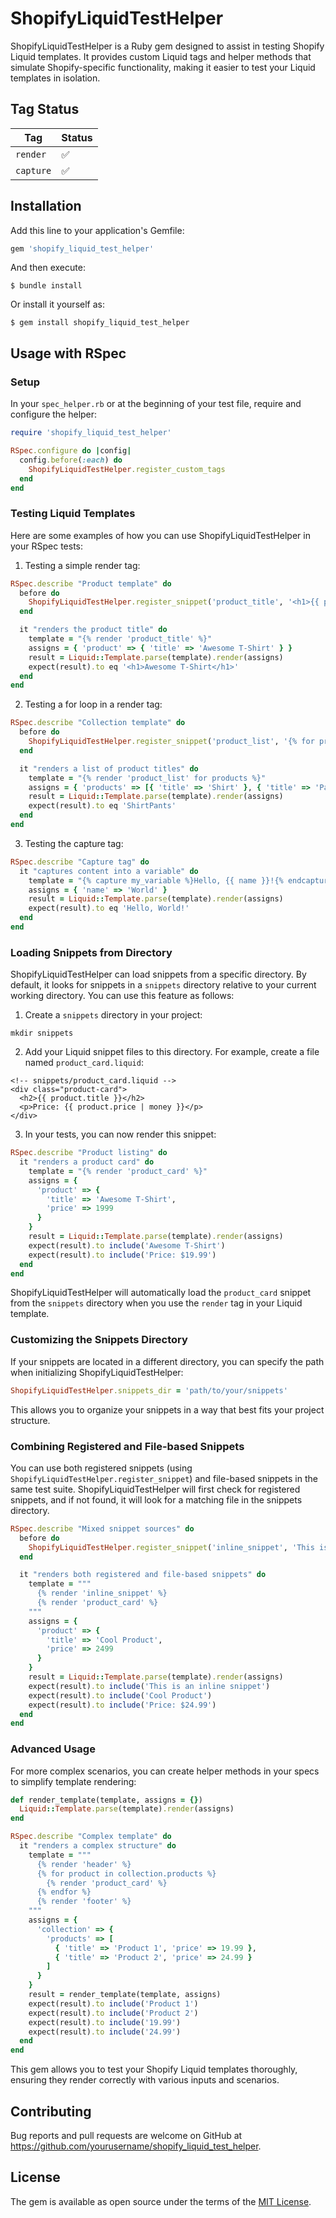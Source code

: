 # ShopifyLiquidTestHelper

ShopifyLiquidTestHelper is a Ruby gem designed to assist in testing Shopify Liquid templates. It provides custom Liquid tags and helper methods that simulate Shopify-specific functionality, making it easier to test your Liquid templates in isolation.

## Tag Status

| Tag | Status |
| --- | ------ |
| `render` | ✅ |
| `capture` | ✅ |


## Installation

Add this line to your application's Gemfile:

```ruby
gem 'shopify_liquid_test_helper'
```

And then execute:

```
$ bundle install
```

Or install it yourself as:

```
$ gem install shopify_liquid_test_helper
```

## Usage with RSpec

### Setup

In your `spec_helper.rb` or at the beginning of your test file, require and configure the helper:

```ruby
require 'shopify_liquid_test_helper'

RSpec.configure do |config|
  config.before(:each) do
    ShopifyLiquidTestHelper.register_custom_tags
  end
end
```

### Testing Liquid Templates

Here are some examples of how you can use ShopifyLiquidTestHelper in your RSpec tests:

1. Testing a simple render tag:

```ruby
RSpec.describe "Product template" do
  before do
    ShopifyLiquidTestHelper.register_snippet('product_title', '<h1>{{ product.title }}</h1>')
  end

  it "renders the product title" do
    template = "{% render 'product_title' %}"
    assigns = { 'product' => { 'title' => 'Awesome T-Shirt' } }
    result = Liquid::Template.parse(template).render(assigns)
    expect(result).to eq '<h1>Awesome T-Shirt</h1>'
  end
end
```

2. Testing a for loop in a render tag:

```ruby
RSpec.describe "Collection template" do
  before do
    ShopifyLiquidTestHelper.register_snippet('product_list', '{% for product in products %}{{ product.title }}{% endfor %}')
  end

  it "renders a list of product titles" do
    template = "{% render 'product_list' for products %}"
    assigns = { 'products' => [{ 'title' => 'Shirt' }, { 'title' => 'Pants' }] }
    result = Liquid::Template.parse(template).render(assigns)
    expect(result).to eq 'ShirtPants'
  end
end
```

3. Testing the capture tag:

```ruby
RSpec.describe "Capture tag" do
  it "captures content into a variable" do
    template = "{% capture my_variable %}Hello, {{ name }}!{% endcapture %}{{ my_variable }}"
    assigns = { 'name' => 'World' }
    result = Liquid::Template.parse(template).render(assigns)
    expect(result).to eq 'Hello, World!'
  end
end
```

### Loading Snippets from Directory

ShopifyLiquidTestHelper can load snippets from a specific directory. By default, it looks for snippets in a `snippets` directory relative to your current working directory. You can use this feature as follows:

1. Create a `snippets` directory in your project:

```
mkdir snippets
```

2. Add your Liquid snippet files to this directory. For example, create a file named `product_card.liquid`:

```liquid
<!-- snippets/product_card.liquid -->
<div class="product-card">
  <h2>{{ product.title }}</h2>
  <p>Price: {{ product.price | money }}</p>
</div>
```

3. In your tests, you can now render this snippet:

```ruby
RSpec.describe "Product listing" do
  it "renders a product card" do
    template = "{% render 'product_card' %}"
    assigns = {
      'product' => {
        'title' => 'Awesome T-Shirt',
        'price' => 1999
      }
    }
    result = Liquid::Template.parse(template).render(assigns)
    expect(result).to include('Awesome T-Shirt')
    expect(result).to include('Price: $19.99')
  end
end
```

ShopifyLiquidTestHelper will automatically load the `product_card` snippet from the `snippets` directory when you use the `render` tag in your Liquid template.

### Customizing the Snippets Directory

If your snippets are located in a different directory, you can specify the path when initializing ShopifyLiquidTestHelper:

```ruby
ShopifyLiquidTestHelper.snippets_dir = 'path/to/your/snippets'
```

This allows you to organize your snippets in a way that best fits your project structure.

### Combining Registered and File-based Snippets

You can use both registered snippets (using `ShopifyLiquidTestHelper.register_snippet`) and file-based snippets in the same test suite. ShopifyLiquidTestHelper will first check for registered snippets, and if not found, it will look for a matching file in the snippets directory.

```ruby
RSpec.describe "Mixed snippet sources" do
  before do
    ShopifyLiquidTestHelper.register_snippet('inline_snippet', 'This is an inline snippet')
  end

  it "renders both registered and file-based snippets" do
    template = """
      {% render 'inline_snippet' %}
      {% render 'product_card' %}
    """
    assigns = {
      'product' => {
        'title' => 'Cool Product',
        'price' => 2499
      }
    }
    result = Liquid::Template.parse(template).render(assigns)
    expect(result).to include('This is an inline snippet')
    expect(result).to include('Cool Product')
    expect(result).to include('Price: $24.99')
  end
end
```

### Advanced Usage

For more complex scenarios, you can create helper methods in your specs to simplify template rendering:

```ruby
def render_template(template, assigns = {})
  Liquid::Template.parse(template).render(assigns)
end

RSpec.describe "Complex template" do
  it "renders a complex structure" do
    template = """
      {% render 'header' %}
      {% for product in collection.products %}
        {% render 'product_card' %}
      {% endfor %}
      {% render 'footer' %}
    """
    assigns = {
      'collection' => {
        'products' => [
          { 'title' => 'Product 1', 'price' => 19.99 },
          { 'title' => 'Product 2', 'price' => 24.99 }
        ]
      }
    }
    result = render_template(template, assigns)
    expect(result).to include('Product 1')
    expect(result).to include('Product 2')
    expect(result).to include('19.99')
    expect(result).to include('24.99')
  end
end
```

This gem allows you to test your Shopify Liquid templates thoroughly, ensuring they render correctly with various inputs and scenarios.

## Contributing

Bug reports and pull requests are welcome on GitHub at https://github.com/yourusername/shopify_liquid_test_helper.

## License

The gem is available as open source under the terms of the [MIT License](https://opensource.org/licenses/MIT).